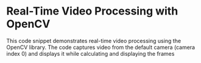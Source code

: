 # Real-Time Video Processing with OpenCV

This code snippet demonstrates real-time video processing using the OpenCV library. The code captures video from the default camera (camera index 0) and displays it while calculating and displaying the frames
